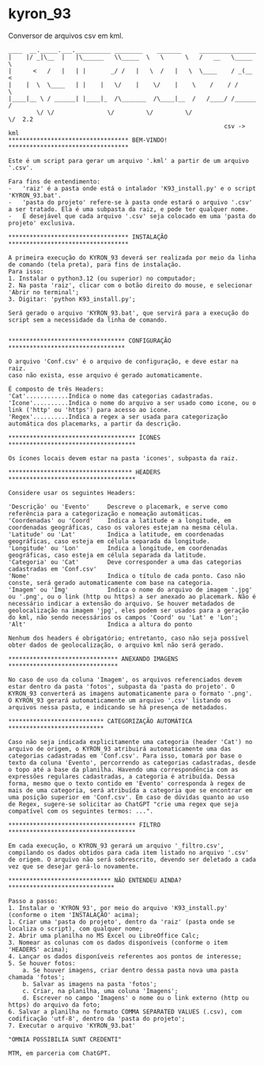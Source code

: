 # kyron_93
Conversor de arquivos csv em kml.

    ____  __._____.___.__________ ________    _______     ________________
    |    |/ _|\__  |   |\______   \\_____  \   \      \   /   __   \_____  \ 
    |      <   /   |   | |       _/ /   |   \  /   |   \  \____    / _(__  < 
    |    |  \  \____   | |    |   \/    |    \/    |    \    /    / /       \
    |____|__ \ / ______| |____|_  /\_______  /\____|__  /   /____/ /______  /
            \/ \/               \/         \/         \/                  \/  2.2
                                                                 csv -> kml
    ********************************** BEM-VINDO! **********************************

    Este é um script para gerar um arquivo '.kml' a partir de um arquivo '.csv'.

    Fara fins de entendimento:
    -   'raiz' é a pasta onde está o intalador 'K93_install.py' e o script 'KYRON_93.bat'.
    -   'pasta do projeto' refere-se à pasta onde estará o arquivo '.csv' a ser tratado. Ela é uma subpasta da raiz, e pode ter qualquer nome.
    -   É desejável que cada arquivo '.csv' seja colocado em uma 'pasta do projeto' exclusiva.

    ********************************** INSTALAÇÃO **********************************

    A primeira execução do KYRON_93 deverá ser realizada por meio da linha de comando (tela preta), para fins de instalação.
    Para isso:
	1. Instalar o python3.12 (ou superior) no computador;
	2. Na pasta 'raiz', clicar com o botão direito do mouse, e selecionar 'Abrir no terminal';
   	3. Digitar: 'python K93_install.py';

    Será gerado o arquivo 'KYRON_93.bat', que servirá para a execução do script sem a necessidade da linha de comando.


    ********************************* CONFIGURAÇÃO *********************************

    O arquivo 'Conf.csv' é o arquivo de configuração, e deve estar na raiz.
    caso não exista, esse arquivo é gerado automaticamente.
    
    É composto de três Headers:
    'Cat'............Indica o nome das categorias cadastradas.
    'Icone'..........Indica o nome do arquivo a ser usado como icone, ou o link ('http' ou 'https') para acesso ao icone.
    'Regex'..........Indica a regex a ser usada para categorização automática dos placemarks, a partir da descrição.
    
    ************************************ ÍCONES ************************************

    Os ícones locais devem estar na pasta 'icones', subpasta da raiz.

    *********************************** HEADERS ************************************

    Considere usar os seguintes Headers:

    'Descrição' ou 'Evento'     Descreve o placemark, e serve como referência para a categorização e nomeação automáticas.
    'Coordenadas' ou 'Coord'    Indica a latitude e a longitude, em coordenadas geográficas, caso os valores estejam na mesma célula.
    'Latitude' ou 'Lat'         Indica a latitude, em coordenadas geográficas, caso esteja em célula separada da longitude. 
    'Longitude' ou 'Lon'        Indica a longitude, em coordenadas geográficas, caso esteja em célula separada da latitude.
    'Categoria' ou 'Cat'        Deve corresponder a uma das categorias cadastradas em 'Conf.csv'
    'Nome'                      Indica o título de cada ponto. Caso não conste, será gerado automaticamente com base na categoria.
    'Imagem' ou 'Img'           Indica o nome do arquivo de imagem '.jpg' ou '.png', ou o link (http ou https) a ser anexado ao placemark. Não é necessário indicar a extensão do arquivo. Se houver metadados de geolocalização na imagem 'jpg', eles podem ser usados para a geração do kml, não sendo necessários os campos 'Coord' ou 'Lat' e 'Lon';
    'Alt'                       Indica a altura do ponto
    
    Nenhum dos headers é obrigatório; entretanto, caso não seja possível obter dados de geolocalização, o arquivo kml não será gerado.

    ******************************* ANEXANDO IMAGENS *******************************

    No caso de uso da coluna 'Imagem', os arquivos referenciados devem estar dentro da pasta 'fotos', subpasta da 'pasta do projeto'. O KYRON_93 converterá as imagens automaticamente para o formato '.png'. O KYRON_93 gerará automaticamente um arquivo '.csv' listando os arquivos nessa pasta, e indicando se há presença de metadados.

    *************************** CATEGORIZAÇÃO AUTOMÁTICA ***************************

    Caso não seja indicada explicitamente uma categoria (header 'Cat') no arquivo de origem, o KYRON_93 atribuirá automaticamente uma das categorias cadastradas em 'Conf.csv'. Para isso, tomará por base o texto da coluna 'Evento', percorrendo as categorias cadastradas, desde o topo até a base da planilha. Havendo uma correspondência com as expressões regulares cadastradas, a categoria é atribuída. Dessa forma, mesmo que o texto contido em 'Evento' corresponda à regex de mais de uma categoria, será atribuída a categoria que se encontrar em uma posição superior em 'Conf.csv'. Em caso de dúvidas quanto ao uso de Regex, sugere-se solicitar ao ChatGPT "crie uma regex que seja compatível com os seguintes termos: ...".

    ************************************ FILTRO ************************************

    Em cada execução, o KYRON_93 gerará um arquivo '_filtro.csv', compilando os dados obtidos para cada item listado no arquivo '.csv' de origem. O arquivo não será sobrescrito, devendo ser deletado a cada vez que se desejar gerá-lo novamente.

    ***************************** NÃO ENTENDEU AINDA? ******************************

    Passo a passo:
    1. Instalar o 'KYRON_93', por meio do arquivo 'K93_install.py' (conforme o item 'INSTALAÇÃO' acima);
    1. Criar uma 'pasta do projeto', dentro da 'raiz' (pasta onde se localiza o script), com qualquer nome;
    2. Abrir uma planilha no MS Excel ou LibreOffice Calc;
    3. Nomear as colunas com os dados disponíveis (conforme o item 'HEADERS' acima);
    4. Lançar os dados disponíveis referentes aos pontos de interesse;
    5. Se houver fotos:
        a. Se houver imagens, criar dentro dessa pasta nova uma pasta chamada 'fotos';
        b. Salvar as imagens na pasta 'fotos';
        c. Criar, na planilha, uma coluna 'Imagens';
        d. Escrever no campo 'Imagens' o nome ou o link externo (http ou https) do arquivo da foto;
    6. Salvar a planilha no formato COMMA SEPARATED VALUES (.csv), com codificação 'utf-8', dentro da 'pasta do projeto';
    7. Executar o arquivo 'KYRON_93.bat'

    "OMNIA POSSIBILIA SUNT CREDENTI"

    MTM, em parceria com ChatGPT.
    
